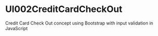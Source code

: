 # UI002CreditCardCheckOut
 Credit Card Check Out concept using Bootstrap with input validation in JavaScript
